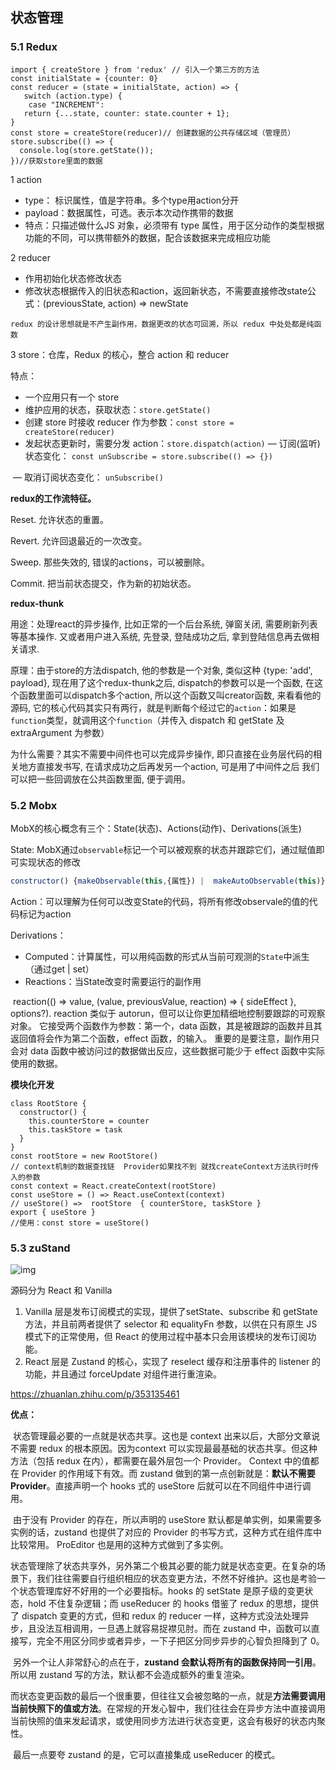 ## 状态管理

### 5.1 Redux

```react
import { createStore } from 'redux' // 引入一个第三方的方法
const initialState = {counter: 0}
const reducer = (state = initialState, action) => {
   switch (action.type) {
    case "INCREMENT":
   return {...state, counter: state.counter + 1};
}
const store = createStore(reducer)// 创建数据的公共存储区域（管理员）
store.subscribe(() => {
  console.log(store.getState());
})//获取store里面的数据
```

1 action

- type： 标识属性，值是字符串。多个type用action分开
- payload：数据属性，可选。表示本次动作携带的数据
- 特点：只描述做什么JS 对象，必须带有 type 属性，用于区分动作的类型根据功能的不同，可以携带额外的数据，配合该数据来完成相应功能

2 reducer

- 作用初始化状态修改状态
- 修改状态根据传入的旧状态和action，返回新状态，不需要直接修改state公式：(previousState, action) => newState

```
redux 的设计思想就是不产生副作用，数据更改的状态可回溯，所以 redux 中处处都是纯函数
```

3 store：仓库，Redux 的核心，整合 action 和 reducer

特点：

- 一个应用只有一个 store
- 维护应用的状态，获取状态：`store.getState()`
- 创建 store 时接收 reducer 作为参数：`const store = createStore(reducer)`
- 发起状态更新时，需要分发 action：`store.dispatch(action)` — 订阅(监听)状态变化： `const unSubscribe = store.subscribe(() => {})`

​		— 取消订阅状态变化： `unSubscribe()`

**redux的工作流特征。**

Reset. 允许状态的重置。

Revert. 允许回退最近的一次改变。

Sweep. 那些失效的, 错误的actions，可以被删除。

Commit. 把当前状态提交，作为新的初始状态。

**redux-thunk**

用途：处理react的异步操作, 比如正常的一个后台系统, 弹窗关闭, 需要刷新列表等基本操作. 又或者用户进入系统, 先登录, 登陆成功之后, 拿到登陆信息再去做相关请求.

原理：由于store的方法dispatch, 他的参数是一个对象, 类似这种 {type: 'add', payload}, 现在用了这个redux-thunk之后, dispatch的参数可以是一个函数, 在这个函数里面可以dispatch多个action, 所以这个函数又叫creator函数, 来看看他的源码, 它的核心代码其实只有两行，就是判断每个经过它的`action`：如果是`function`类型，就调用这个`function`（并传入 dispatch 和 getState 及 extraArgument 为参数）

为什么需要？其实不需要中间件也可以完成异步操作, 即只直接在业务层代码的相关地方直接发书写, 在请求成功之后再发另一个action, 可是用了中间件之后 我们可以把一些回调放在公共函数里面, 便于调用。

### 5.2 Mobx

MobX的核心概念有三个：State(状态)、Actions(动作)、Derivations(派生)



State: MobX通过`observable`标记一个可以被观察的状态并跟踪它们，通过赋值即可实现状态的修改

```js
constructor() {makeObservable(this,{属性}) |  makeAutoObservable(this)}
```

Action：可以理解为任何可以改变State的代码，将所有修改observale的值的代码标记为action

Derivations：

- Computed：计算属性，可以用纯函数的形式从当前可观测的`State`中派生（通过get | set）
- Reactions：当State改变时需要运行的副作用

​		reaction(() => value, (value, previousValue, reaction) => { sideEffect }, options?).		reaction 类似于 autorun，但可以让你更加精细地控制要跟踪的可观察对象。 它接受两个函数作为参数：第一个，data 函数，其是被跟踪的函数并且其返回值将会作为第二个函数，effect 函数，的输入。 重要的是要注意，副作用只会对 data 函数中被访问过的数据做出反应，这些数据可能少于 effect 函数中实际使用的数据。

**模块化开发**

```
class RootStore {
  constructor() {
    this.counterStore = counter
    this.taskStore = task
  }
}
const rootStore = new RootStore()
// context机制的数据查找链  Provider如果找不到 就找createContext方法执行时传入的参数
const context = React.createContext(rootStore)
const useStore = () => React.useContext(context)
// useStore() =>  rootStore  { counterStore, taskStore }
export { useStore }
//使用：const store = useStore()
```

### 5.3 zuStand

![img](D:/%E6%96%87%E4%BB%B6/typora%E5%9B%BE%E7%89%87/v2-30dc83a66c62f72dba92809e18ca5b54_720w.jpg)

源码分为 React 和 Vanilla

1. Vanilla 层是发布订阅模式的实现，提供了setState、subscribe 和 getState 方法，并且前两者提供了 selector 和 equalityFn 参数，以供在只有原生 JS 模式下的正常使用，但 React 的使用过程中基本只会用该模块的发布订阅功能。
2. React 层是 Zustand 的核心，实现了 reselect 缓存和注册事件的 listener 的功能，并且通过 forceUpdate 对组件进行重渲染。

https://zhuanlan.zhihu.com/p/353135461

**优点：**

​		状态管理最必要的一点就是状态共享。这也是 context 出来以后，大部分文章说不需要 redux 的根本原因。因为context 可以实现最最基础的状态共享。但这种方法（包括 redux 在内），都需要在最外层包一个 Provider。 Context 中的值都在 Provider 的作用域下有效。而 zustand 做到的第一点创新就是：**默认不需要 Provider**。直接声明一个 hooks 式的 useStore 后就可以在不同组件中进行调用。

​		由于没有 Provider 的存在，所以声明的 useStore 默认都是单实例，如果需要多实例的话，zustand 也提供了对应的 Provider 的书写方式，这种方式在组件库中比较常用。 ProEditor 也是用的这种方式做到了多实例。

​		状态管理除了状态共享外，另外第二个极其必要的能力就是状态变更。在复杂的场景下，我们往往需要自行组织相应的状态变更方法，不然不好维护。这也是考验一个状态管理库好不好用的一个必要指标。hooks 的 setState 是原子级的变更状态，hold 不住复杂逻辑；而 useReducer 的 hooks 借鉴了 redux 的思想，提供了 dispatch 变更的方式，但和 redux 的 reducer 一样，这种方式没法处理异步，且没法互相调用，一旦遇上就容易捉襟见肘。而在 zustand 中，函数可以直接写，完全不用区分同步或者异步，一下子把区分同步异步的心智负担降到了 0。

​		另外一个让人非常舒心的点在于，**zustand 会默认将所有的函数保持同一引用**。所以用 zustand 写的方法，默认都不会造成额外的重复渲染。

​		而状态变更函数的最后一个很重要，但往往又会被忽略的一点，就是**方法需要调用当前快照下的值或方法**。在常规的开发心智中，我们往往会在异步方法中直接调用当前快照的值来发起请求，或使用同步方法进行状态变更，这会有极好的状态内聚性。

​		最后一点要夸 zustand 的是，它可以直接集成 useReducer 的模式。